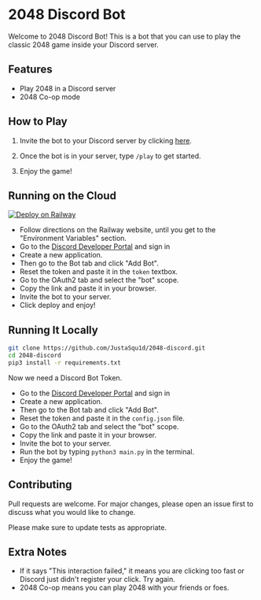 # 2048 Discord Bot

Welcome to 2048 Discord Bot! This is a bot that you can use to play the classic 2048 game inside your Discord server.

## Features

- Play 2048 in a Discord server
- 2048 Co-op mode

## How to Play

1. Invite the bot to your Discord server by clicking [here](https://discord.com/oauth2/authorize?client_id=1050599706633453608&scope=bot&permissions=0).

2. Once the bot is in your server, type `/play` to get started.

3. Enjoy the game!

## Running on the Cloud

[![Deploy on Railway](https://railway.app/button.svg)](https://railway.app/new/template/qrMGUC?referralCode=t96gPh)

- Follow directions on the Railway website, until you get to the "Environment Variables" section.
- Go to the [Discord Developer Portal](https://discord.com/developers/applications) and sign in
- Create a new application.
- Then go to the Bot tab and click "Add Bot".
- Reset the token and paste it in the `token` textbox.
- Go to the OAuth2 tab and select the "bot" scope.
- Copy the link and paste it in your browser.
- Invite the bot to your server.
- Click deploy and enjoy!

## Running It Locally

```bash
git clone https://github.com/JustaSqu1d/2048-discord.git
cd 2048-discord
pip3 install -r requirements.txt
```

Now we need a Discord Bot Token. 

- Go to the [Discord Developer Portal](https://discord.com/developers/applications) and sign in
- Create a new application. 
- Then go to the Bot tab and click "Add Bot". 
- Reset the token and paste it in the `config.json` file.
- Go to the OAuth2 tab and select the "bot" scope.
- Copy the link and paste it in your browser.
- Invite the bot to your server.
- Run the bot by typing `python3 main.py` in the terminal.
- Enjoy the game!

## Contributing

Pull requests are welcome. For major changes, please open an issue first to discuss what you would like to change.

Please make sure to update tests as appropriate.

## Extra Notes

- If it says "This interaction failed," it means you are clicking too fast or Discord just didn't register your click. Try again.
- 2048 Co-op means you can play 2048 with your friends or foes.
